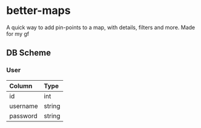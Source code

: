# better-maps
A quick way to add pin-points to a map, with details, filters and more. Made for my gf

## DB Scheme
### User
| Column   | Type   |
| :------- | :----- |
| id       | int    |
| username | string |
| password | string |

